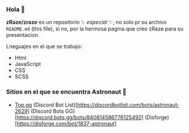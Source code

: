 ### Hola 👋


**zRaze/zraze** es un repositorio ✨ _especial_ ✨, no solo pr su archivo `README.md` (this file), si no, por la hermosa pagina que creo zRaze para su presentacion.

Lneguajes en el que se trabajo:

- Html
- JavaScript
- CSS
- SCSS

### Sitios en el que se encuentra Astronaut 🍬

* [Top.gg](https://top.gg/bot/840814586776125492)
(Discord Bot List)[https://discordbotlist.com/bots/astronaut-2629]
(Discord Bots GG)[https://discord.bots.gg/bots/840814586776125492]
(Disforge)[https://disforge.com/bot/1837-astronaut]
